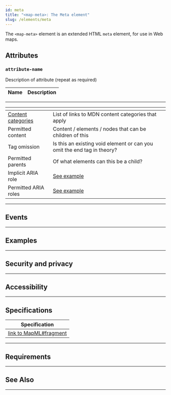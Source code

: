 ```yaml
---
id: meta
title: "<map-meta>: The Meta element"
slug: /elements/meta
---
```


The `<map-meta>` element is an extended HTML `meta` element, for use in Web 
maps.

<!-- demo / example -->


## Attributes

### `attribute-name`

Description of attribute (repeat as required)

| Name          | Description                                          	  |
|--------------	|--------------------------------------------------------	|

---

| <!-- -->    | <!-- -->    |
|-------------|-------------|
| [Content categories](https://developer.mozilla.org/en-US/docs/Web/Guide/HTML/Content_categories) | List of links to MDN content categories that apply |
| Permitted content | Content / elements / nodes that can be children of this  |
| Tag omission | Is this an existing void element or can you omit the end tag in theory? |
| Permitted parents | Of what elements can this be a child? |
| Implicit ARIA role   | [See example](https://developer.mozilla.org/en-US/docs/Web/HTML/Element/a#properties) |
| Permitted ARIA roles | [See example](https://developer.mozilla.org/en-US/docs/Web/HTML/Element/a#properties) |

---

## Events

---

## Examples

---

## Security and privacy

---

## Accessibility

---

## Specifications

| Specification                                                |
|--------------------------------------------------------------|
| [link to MapML\#fragment](https://maps4html.org/MapML/spec/) |

---

## Requirements

---

## See Also

---


